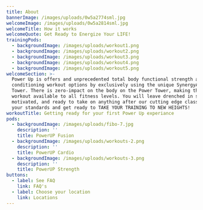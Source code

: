 ```yaml
---
title: About
bannerImage: /images/uploads/0w5a2774sml.jpg
welcomeImage: /images/uploads/0w5a2814sml.jpg
welcomeTitle: How it works
welcomeQuote: Get Ready to Energize Your LIFE!
trainingPods:
  - backgroundImage: /images/uploads/workout1.png
  - backgroundImage: /images/uploads/workout2.png
  - backgroundImage: /images/uploads/workout3.png
  - backgroundImage: /images/uploads/workout4.png
  - backgroundImage: /images/uploads/workout5.png
welcomeSection: >-
  Power Up is offers and unprecedented total body functional strength and
  conditioning workout options by exclusively using the unique SynergyAIR Power
  Tower. There is zero-impact on the body on the Power Tower, making the PowerUP
  workout available to all fitness levels. You will leave drenched in sweat,
  motivated, and ready to take on anything after our cutting edge classes. Raise
  your standards and get ready to TAKE YOUR TRAINING TO NEW HEIGHTS!
workoutTitle: Getting ready for your first Power Up experiance
pods:
  - backgroundImage: /images/uploads/fibo-7.jpg
    description: ''
    title: PowerUP Fusion
  - backgroundImage: /images/uploads/workouts-2.png
    description: ''
    title: PowerUP Cardio
  - backgroundImage: /images/uploads/workouts-3.png
    description: ''
    title: PowerUP Strength
buttons:
  - label: See FAQ
    link: FAQ's
  - label: Choose your location
    link: Locations
---
```



